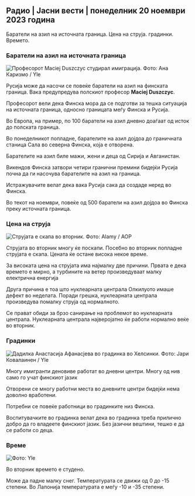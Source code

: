 ## Радио \| Јасни вести \| понеделник 20 ноември 2023 година

Баратели на азил на источната граница. Цена на струја. градинки. Времето.

### Баратели на азил на источната граница

![Професорот Maciej Duszczyc студирал имиграција. Фото: Ана Каризмо / Yle](https://images.cdn.yle.fi/image/upload/c_crop,h_2268,w_4028,x_0,y_0/ar_1.77777777777777,c_fill,g_faces,h_1_6200,w/q_auto:eco/f_auto/fl_lossy/v1700423531/39-1203119655a67178e33b)

Русија може да насочи се повеќе баратели на азил на финската граница. Вака предупредува полскиот професор **Maciej Duszczyc**.

Професорот вели дека Финска мора да се подготви за тешка ситуација на источната граница, односно границата меѓу Финска и Русија.

Во Европа, на пример, по 100 баратели на азил дневно доаѓаат од исток до полската граница.

Во понеделникот попладне, барателите на азил дојдоа до граничната станица Сала во северна Финска, која е отворена.

Барателите на азил биле мажи, жени и деца од Сирија и Авганистан.

Викендов Финска затвори четири гранични премини бидејќи Русија почна да ги насочува барателите на азил на граница.

Истражувачите велат дека вака Русија сака да создаде неред во Финска.

Во текот на ноември, повеќе од 500 баратели на азил дојдоа во Финска преку источната граница.

### Цена на струја

![Струјата е скапа во вторник. Фото: Alamy / AOP](https://images.cdn.yle.fi/image/upload/c_crop,h_3375,w_6000,x_0,y_467/ar_1.77777777777777,c_fill,g_faces,h_6700,wd_1.:eco/f_auto/fl_lossy/v1691842960/39-106121063c8f48238bcf)

Струјата во вторник многу ќе поскапи. Посебно во вторник попладне струјата е скапа. Цената ќе остане висока некое време.

За високата цена на струјата има најмалку две причини. Првата е дека времето е мирно, а турбините на ветер произведуваат малку електрична енергија

Друга причина е тоа што нуклеарната централа Олкилуото имаше дефект во неделата. Поради грешка, нуклеарната централа произведува помалку струја од нормалното.

Се прават обиди за брзо санирање на проблемот во нуклеарната централа. Нуклеарната централа најверојатно ќе работи нормално веќе во вторник.

### Градинки

![Дадилка Анастасија Афанасјева во градинка во Хелсинки. Фото: Јари Ковалаинен / Yle](https://images.cdn.yle.fi/image/upload/c_crop,h_3375,w_6000,x_0,y_134/ar_1.777777777777777,c_fill,g_57,w_1.q_auto:eco/f_auto/fl_lossy/v1700133967/39-12015336555f596ca4eb)

Многу имигранти деновиве работат во дневни центри. Многу од нив само го учат финскиот јазик

Отворени се многу работни места во дневните центри бидејќи нема доволно вработени.

Потребни се повеќе работници во градинките низ Финска.

Воспитувачките во градинка велат дека во градинка треба прилично добро да го владеете финскиот јазик. Без јазични вештини, тешко е да се работи со деца.

### Време

![ Фото: Yle](https://images.cdn.yle.fi/image/upload/c_crop,h_1080,w_1919,x_0,y_0/ar_1.777777777777777,c_fill,g_faces,h_670,w_100:eco/f_auto/fl_lossy/v1700492173/39-1203681655b7364e6c83)

Во вторник времето е студено.

Може да падне малку снег. Температурата се движи од 0 до -15 степени. Во Лапонија температурата е меѓу -10 и -35 степени.